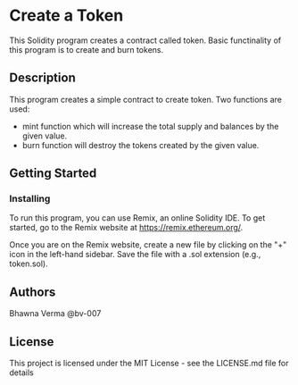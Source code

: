 # Create a Token

This Solidity program creates a contract called token. Basic functinality of this program is to create and burn tokens.

## Description

This program creates a simple contract to create token. Two functions are used:
* mint function which will increase the total supply and balances by the given value.
* burn function will destroy the tokens created by the given value.

## Getting Started

### Installing

To run this program, you can use Remix, an online Solidity IDE. To get started, go to the Remix website at https://remix.ethereum.org/.

Once you are on the Remix website, create a new file by clicking on the "+" icon in the left-hand sidebar. Save the file with a .sol extension (e.g., token.sol).



## Authors

Bhawna Verma
@bv-007



## License

This project is licensed under the MIT License - see the LICENSE.md file for details
